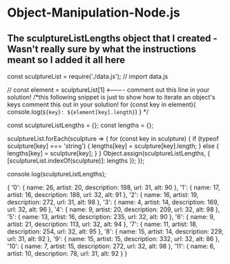 # Object-Manipulation-Node.js


The sculptureListLengths object that I created - Wasn't really sure by what the instructions meant so I added it all here
--------------------------------------------------------------------------------------------------------------------------------
const sculptureList = require('./data.js'); // import data.js

// const element = sculptureList[1] <---- comment out this line in your solution!
/*this following snippet is just to show how to iterate an object's keys comment this out in your solution!
for (const key in element){
    console.log(`${key}: ${element[key].length}`)
} */

const sculptureListLengths = {};
const lengths = {};

sculptureList.forEach(sculpture => {
  for (const key in sculpture) {
    if (typeof sculpture[key] === 'string') {
      lengths[key] = sculpture[key].length;
    } else {
      lengths[key] = sculpture[key];
    }
  }
  Object.assign(sculptureListLengths, { [sculptureList.indexOf(sculpture)]: lengths });
});

console.log(sculptureListLengths);



{
  '0': { name: 26, artist: 20, description: 198, url: 31, alt: 90 },
  '1': { name: 17, artist: 16, description: 188, url: 32, alt: 91 },
  '2': { name: 16, artist: 19, description: 272, url: 31, alt: 98 },
  '3': { name: 4, artist: 14, description: 169, url: 32, alt: 96 },
  '4': { name: 9, artist: 20, description: 209, url: 32, alt: 98 },
  '5': { name: 13, artist: 16, description: 235, url: 32, alt: 90 },
  '6': { name: 9, artist: 21, description: 113, url: 32, alt: 94 },
  '7': { name: 11, artist: 18, description: 254, url: 32, alt: 95 },
  '8': { name: 15, artist: 14, description: 229, url: 31, alt: 92 },
  '9': { name: 15, artist: 15, description: 332, url: 32, alt: 86 },
  '10': { name: 7, artist: 15, description: 272, url: 32, alt: 98 },
  '11': { name: 6, artist: 10, description: 78, url: 31, alt: 92 }
}
